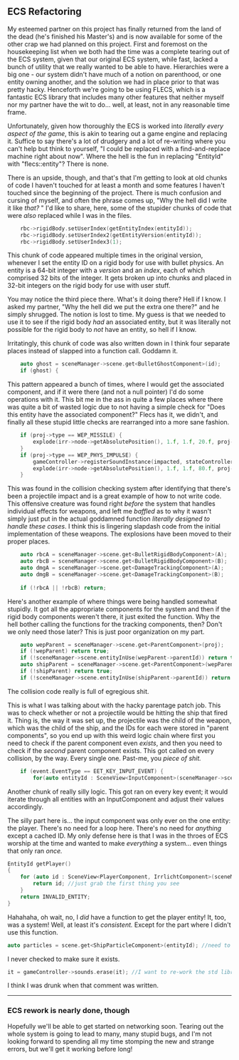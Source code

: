 ## ECS Refactoring

My esteemed partner on this project has finally returned from the land of the dead (he's finished his Master's) and is now available for some of the other crap we had planned on this project. First and foremost on the housekeeping list when we both had the time was a complete tearing out of the ECS system, given that our original ECS system, while fast, lacked a bunch of utility that we really wanted to be able to have. Hierarchies were a big one - our system didn't have much of a notion on parenthood, or one entity owning another, and the solution we had in place prior to that was pretty hacky. Henceforth we're going to be using FLECS, which is a fantastic ECS library that includes many other features that neither myself nor my partner have the wit to do... well, at least, not in any reasonable time frame.

Unfortunately, given how thoroughly the ECS is worked into *literally every aspect of the game*, this is akin to tearing out a game engine and replacing it. Suffice to say there's a lot of drudgery and a lot of re-writing where you can't help but think to yourself, "I could be replaced with a find-and-replace machine right about now". Where the hell is the fun in replacing "EntityId" with "flecs::entity"? There is none.

There is an upside, though, and that's that I'm getting to look at old chunks of code I haven't touched for at least a month and some features I haven't touched since the beginning of the project. There is much confusion and cursing of myself, and often the phrase comes up, "Why the hell did I write it like *that?* " I'd like to share, here, some of the stupider chunks of code that were *also* replaced while I was in the files.

```cpp
	rbc->rigidBody.setUserIndex(getEntityIndex(entityId));
	rbc->rigidBody.setUserIndex2(getEntityVersion(entityId));
	rbc->rigidBody.setUserIndex3(1);
```

This chunk of code appeared multiple times in the original version, whenever I set the entity ID on a rigid body for use with bullet physics. An entity is a 64-bit integer with a *version* and an *index*, each of which comprised 32 bits of the integer. It gets broken up into chunks and placed in 32-bit integers on the rigid body for use with user stuff.

You may notice the third piece there. What's it doing there? Hell if I know. I asked my partner, "Why the hell did we put the extra one there?" and he simply shrugged. The notion is lost to time. My guess is that we needed to use it to see if the rigid body *had* an associated entity, but it was literally not possible for the rigid body to *not* have an entity, so hell if I know.

Irritatingly, this chunk of code was also written down in I think four separate places instead of slapped into a function call. Goddamn it.

```cpp
	auto ghost = sceneManager->scene.get<BulletGhostComponent>(id);
	if (ghost) {

```

This pattern appeared a bunch of times, where I would get the associated component, and if it were there (and not a null pointer) I'd do some operations with it. This bit me in the ass in quite a few places where there was quite a bit of wasted logic due to not having a simple check for "Does this entity have the associated component?" Flecs has it, we didn't, and finally all these stupid little checks are rearranged into a more sane fashion.

```cpp
	if (proj->type == WEP_MISSILE) {
		explode(irr->node->getAbsolutePosition(), 1.f, 1.f, 20.f, proj->damage, 100.f);
	}
	if (proj->type == WEP_PHYS_IMPULSE) {
		gameController->registerSoundInstance(impacted, stateController->assets.getSoundAsset("physicsBlastSound"), 1.f, 200.f);
		explode(irr->node->getAbsolutePosition(), 1.f, 1.f, 80.f, proj->damage, 500.f);
	}
```

This was found in the collision checking system after identifying that there's been a projectile impact and is a great example of how to not write code. This offensive creature was found right *before* the system that handles individual effects for weapons, and left me *baffled* as to why it wasn't simply just put in the actual goddamned function *literally designed to handle these cases*. I think this is lingering slapdash code from the initial implementation of these weapons. The explosions have been moved to their proper places.

```cpp
	auto rbcA = sceneManager->scene.get<BulletRigidBodyComponent>(A);
	auto rbcB = sceneManager->scene.get<BulletRigidBodyComponent>(B);
	auto dmgA = sceneManager->scene.get<DamageTrackingComponent>(A);
	auto dmgB = sceneManager->scene.get<DamageTrackingComponent>(B);
	
	if (!rbcA || !rbcB) return;
```

Here's another example of where things were being handled somewhat stupidly. It got all the appropriate components for the system and then if the rigid body components weren't there, it just exited the function. Why the hell bother calling the functions for the tracking components, then? Don't we only need those later? This is just poor organization on my part.

```cpp
	auto wepParent = sceneManager->scene.get<ParentComponent>(proj);
	if (!wepParent) return true;
	if (!sceneManager->scene.entityInUse(wepParent->parentId)) return true; //set up like this because im not sure if checking them both in the same if will throw a segfault
	auto shipParent = sceneManager->scene.get<ParentComponent>(wepParent->parentId);
	if (!shipParent) return true;
	if (!sceneManager->scene.entityInUse(shipParent->parentId)) return true;
```

The collision code really is full of egregious shit.

This is what I was talking about with the hacky parentage patch job. This was to check whether or not a projectile would be hitting the ship that fired it. Thing is, the way it was set up, the projectile was the child of the weapon, which was the child of the ship, and the IDs for each were stored in "parent components", so you end up with this weird logic chain where first you need to check if the parent component even *exists*, and then you need to check if the *second* parent component exists. This got called on every collision, by the way. Every single one. Past-me, you *piece of shit.*

```cpp
	if (event.EventType == EET_KEY_INPUT_EVENT) {
		for(auto entityId : SceneView<InputComponent>(sceneManager->scene)) { //Passes key input to the input components

```

Another chunk of really silly logic. This got ran on every key event; it would iterate through all entities with an InputComponent and adjust their values accordingly.

The silly part here is... the input component was only ever on the one entity: the player. There's no need for a loop here. There's no need for *anything* except a cached ID. My only defense here is that I was in the throes of ECS worship at the time and wanted to make *everything* a system... even things that only ran *once.*

```cpp
EntityId getPlayer()
{
	for (auto id : SceneView<PlayerComponent, IrrlichtComponent>(sceneManager->scene)) {
		return id; //just grab the first thing you see
	}
	return INVALID_ENTITY;
}
```

Hahahaha, oh wait, no, I *did* have a function to get the player entity! It, too, was a system! Well, at least it's *consistent.* Except for the part where I didn't use this function.

```cpp
auto particles = scene.get<ShipParticleComponent>(entityId); //need to check to make sure this exists
```

I never checked to make sure it exists.

```cpp
it = gameController->sounds.erase(it); //I want to re-work the std library so instead of "erase" it's "whip". Whip it! Whip it good!
```

I think I was drunk when that comment was written.

---
### ECS rework is nearly done, though

Hopefully we'll be able to get started on networking soon. Tearing out the whole system is going to lead to many, many stupid bugs, and I'm not looking forward to spending all my time stomping the new and strange errors, but we'll get it working before long!
